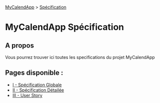 [MyCalendApp](../README.md) > [Spécification](./specification.md)


# MyCalendApp Spécification

## A propos

Vous pourrez trouver ici toutes les specifications du projet MyCalendApp

## Pages disponible : 
- [I - Spécification Globale](./global.md)
- [II - Spécification Détailée](./detailed.md)
- [III - User Story](./user_stories.md)

